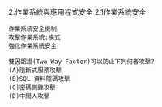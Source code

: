 2.作業系統與應用程式安全
2.1作業系統安全
```
作業系統安全機制
攻擊作業系統:模式
強化作業系統安全
``````
```
雙因認證(Two-Way Factor)可以防止下列何者攻擊?
(A)阻斷式服務攻擊    
(B)SQL 資料隱碼攻擊
(C)密碼側錄攻擊      
(D)中間人攻擊
```````

